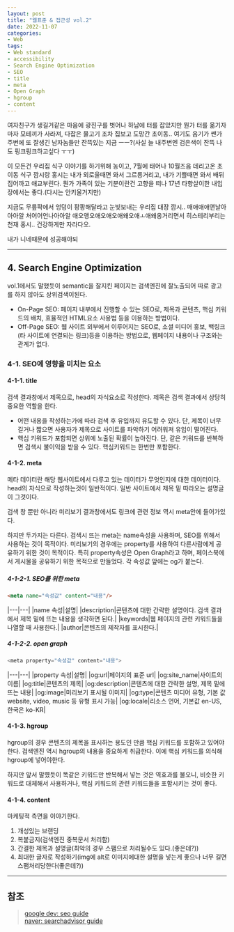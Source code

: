```yaml
---
layout: post
title: "웹표준 & 접근성 vol.2"
date: 2022-11-07
categories:
- Web
tags:
- Web standard
- accessibility
- Search Engine Optimization
- SEO
- title
- meta
- Open Graph
- hgroup
- content
---
```


여자친구가 생길거같은 마음에 광진구를 벗어나 하남에 터를 잡았지만 뭔가 터를 옮기자마자 모테끼가 사라져, 다잡은 물고기 조차 집보고 도망간 초이동.. 여기도 음기가 쌘가 주변에 또 잘생긴 남자놈들만 잔뜩있는 지금 ㅡㅡ?(사실 늘 내주변엔 검은색이 잔뜩 나도 핑크핑크하고싶다 ㅜㅜ)

이 모든건 우리집 식구 이야기를 하기위해 농이고, 7월에 태어나 10월즈음 데리고온 초이동 식구 깜시랑 홍시는 내가 외로울때면 와서 그르릉거리고, 내가 기쁠때면 와서 배뒤집어까고 애교부린다. 뭔가 가족이 있는 기분이란건 고향을 떠나 17년 타향살이한 내입장에서는 좋다.(다시는 안키울거지만)

지금도 무릎팍에서 엉덩이 팡팡해달라고 눈빛보내는 우리집 대장 깜시.. 매애애애앤날아아아알 처어어언나아아알 애오앵오애오애오애왜오애ㅗ애왜옹거리면서 히스테리부리는 천재 홍시.. 건강하게만 자라다오.

내가 니네때문에 성공해야되

---

## 4. Search Engine Optimization

vol.1에서도 말했듯이 semantic을 잘지킨 페이지는 검색엔진에 잘노출되어 따로 광고를 하지 않아도 상위검색이된다.

- On-Page SEO: 페이지 내부에서 진행할 수 있는 SEO로, 제목과 콘텐츠, 핵심 키워드의 배치, 효율적인 HTML요소 사용법 등을 이용하는 방법이다.
- Off-Page SEO: 웹 사이트 외부에서 이루어지는 SEO로, 소셜 미디어 홍보, 백링크(타 사이트에 연결되는 링크)등을 이용하는 방법으로, 웹페이지 내용이나 구조와는 관계가 없다.

### 4-1. SEO에 영향을 미치는 요소

#### 4-1-1. title

검색 결과창에서 제목으로, head의 자식요소로 작성한다. 제목은 검색 결과에서 상당히 중요한 역할을 한다.

- 어떤 내용을 작성하는가에 따라 검색 후 유입까지 유도할 수 있다. 단, 제목이 너무 길거나 짧으면 사용자가 제목으로 사이트를 파악하기 어려워져 유입이 떨어진다.
- 핵심 키워드가 포함되면 상위에 노출된 확률이 높아진다. 단, 같은 키워드를 반복하면 검색시 불이익을 받을 수 있다. 핵심키워드는 한번만 포함한다.

#### 4-1-2. meta

메타 데이터란 해당 웹사이트에서 다루고 있는 데이터가 무엇인지에 대한 데이터이다. head의 자식으로 작성하는것이 일반적이다. 일반 사이트에서 제목 밑 따라오는 설명글이 그것이다.

검색 창 뿐만 아니라 미리보기 결과창에서도 링크에 관련 정보 역시 meta안에 들어가있다.

하지만 두가지는 다른다. 검색시 뜨는 meta는 name속성을 사용하며, SEO를 위해서 사용하는 것이 목적이다. 미리보기의 경우에는 property를 사용하여 다른사람에게 공유하기 위한 것이 목적이다. 특히 property속성은 Open Graph라고 하며, 페이스북에서 게시물을 공유하기 위한 목적으로 만들었다. 각 속성값 앞에는 og가 붙는다.

##### 4-1-2-1. SEO를 위한 meta

```html
<meta name="속성값" content="내용"/>
```

|---|---|
|name 속성|설명|
|description|콘텐츠에 대한 간략한 설명이다. 검색 결과에서 제목 밑에 뜨는 내용을 생각하면 된다.|
|keywords|웹 페이지의 관련 키워드들을 나열할 때 사용한다.|
|author|콘텐츠의 제작자를 표시한다.|

##### 4-1-2-2. open graph

```javascript
<meta property="속성값" content="내용">
```

|---|---|
|property 속성|설명|
|og:url|페이지의 표준 url|
|og:site_name|사이트의 이름|
|og:title|콘텐츠의 제목|
|og:description|콘텐츠에 대한 간략한 설명, 제목 밑에 뜨는 내용|
|og:image|미리보기 표시될 이미지|
|og:type|콘텐츠 미디어 유형, 기본 값 website, video, music 등 유형 표시 가능|
|og:locale|리소스 언어, 기본값 en-US, 한국은 ko-KR|

#### 4-1-3. hgroup

hgroup의 경우 콘텐츠의 제목을 표시하는 용도인 만큼 핵심 키워드를 포함하고 있어야한다. 검색엔진 역시 hgroup의 내용을 중요하게 취급한다. 이에 핵심 키워드를 의식해 hgroup에 넣어야한다.

하지만 앞서 말헀듯이 똑같은 키워드만 반복해서 넣는 것은 역효과를 불오니, 비슷한 키워드로 대체해서 사용하거나, 핵심 키워드의 관련 키워드들을 포함시키는 것이 좋다.

#### 4-1-4. content

마케팅적 측면을 이야기한다.

1. 개성있는 브랜딩
2. 복붙금지(검색엔진 중복문서 처리함)
3. 간결한 제목과 설명글(최악의 경우 스팸으로 처리될수도 있다.(좋은데?))
4. 최대한 글자로 작성하기(img에 alt로 이미지에대한 설명을 넣는게 좋으나 너무 길면 스팸처리당한다(좋은데?))

---

## 참조

> [google dev: seo guide](https://developers.google.com/search/docs/beginner/seo-starter-guide?hl=ko)   
> [naver: searchadvisor guide](https://searchadvisor.naver.com/guide)
